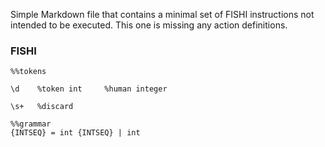 Simple Markdown file that contains a minimal set of FISHI instructions not
intended to be executed. This one is missing any action definitions.

### FISHI

```fishi
%%tokens

\d    %token int     %human integer

\s+   %discard

%%grammar
{INTSEQ} = int {INTSEQ} | int

```